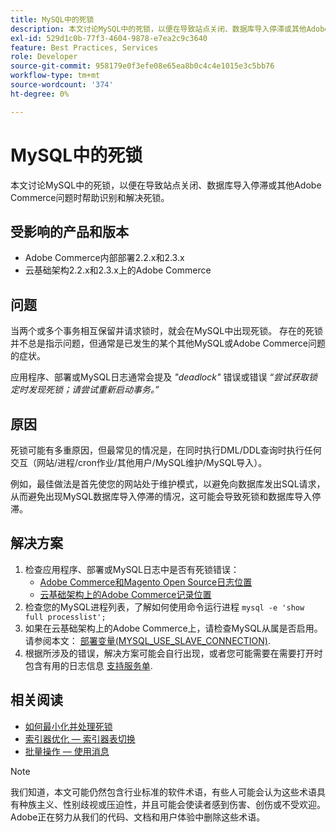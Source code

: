 ```yaml
---
title: MySQL中的死锁
description: 本文讨论MySQL中的死锁，以便在导致站点关闭、数据库导入停滞或其他Adobe Commerce问题时帮助识别和解决死锁。
exl-id: 529d1c0b-77f3-4604-9878-e7ea2c9c3640
feature: Best Practices, Services
role: Developer
source-git-commit: 958179e0f3efe08e65ea8b0c4c4e1015e3c5bb76
workflow-type: tm+mt
source-wordcount: '374'
ht-degree: 0%

---
```


# MySQL中的死锁

本文讨论MySQL中的死锁，以便在导致站点关闭、数据库导入停滞或其他Adobe Commerce问题时帮助识别和解决死锁。

## 受影响的产品和版本

* Adobe Commerce内部部署2.2.x和2.3.x
* 云基础架构2.2.x和2.3.x上的Adobe Commerce

## 问题

当两个或多个事务相互保留并请求锁时，就会在MySQL中出现死锁。 存在的死锁并不总是指示问题，但通常是已发生的某个其他MySQL或Adobe Commerce问题的症状。

应用程序、部署或MySQL日志通常会提及 *&quot;deadlock&quot;* 错误或错误 *“尝试获取锁定时发现死锁；请尝试重新启动事务。”*

## 原因

死锁可能有多重原因，但最常见的情况是，在同时执行DML/DDL查询时执行任何交互（网站/进程/cron作业/其他用户/MySQL维护/MySQL导入）。

例如，最佳做法是首先使您的网站处于维护模式，以避免向数据库发出SQL请求，从而避免出现MySQL数据库导入停滞的情况，这可能会导致死锁和数据库导入停滞。

## 解决方案

1. 检查应用程序、部署或MySQL日志中是否有死锁错误：
   * [Adobe Commerce和Magento Open Source日志位置](https://experienceleague.adobe.com/docs/commerce-operations/configuration-guide/cli/enable-logging.html)
   * [云基础架构上的Adobe Commerce记录位置](https://experienceleague.adobe.com/docs/commerce-cloud-service/user-guide/develop/test/log-locations.html)
1. 检查您的MySQL进程列表，了解如何使用命令运行进程 `mysql -e 'show full processlist';`
1. 如果在云基础架构上的Adobe Commerce上，请检查MySQL从属是否启用。 请参阅本文： [部署变量(MYSQL\_USE\_SLAVE\_CONNECTION)](https://experienceleague.adobe.com/docs/commerce-cloud-service/user-guide/configure/env/stage/variables-deploy.html#mysql_use_slave_connection).
1. 根据所涉及的错误，解决方案可能会自行出现，或者您可能需要在需要打开时包含有用的日志信息 [支持服务单](/help/help-center-guide/help-center/magento-help-center-user-guide.md#submit-ticket).

## 相关阅读

* [如何最小化并处理死锁](https://dev.mysql.com/doc/refman/5.7/en/innodb-deadlocks-handling.html)
* [索引器优化 — 索引器表切换](https://developer.adobe.com/commerce/php/development/components/indexing/optimization/)
* [批量操作 — 使用消息](https://developer.adobe.com/commerce/php/development/components/message-queues/bulk-operations/)

>[!NOTE]
>
>我们知道，本文可能仍然包含行业标准的软件术语，有些人可能会认为这些术语具有种族主义、性别歧视或压迫性，并且可能会使读者感到伤害、创伤或不受欢迎。 Adobe正在努力从我们的代码、文档和用户体验中删除这些术语。

